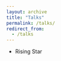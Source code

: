 ```yaml
---
layout: archive
title: "Talks"
permalink: /talks/
redirect_from:
  - /talks
---
```

* Rising Star  
